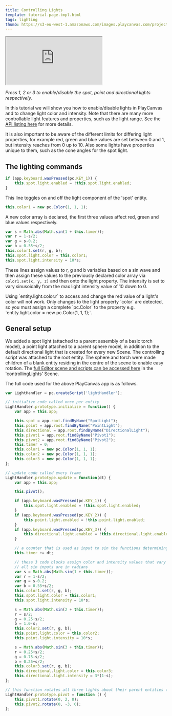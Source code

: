 ```yaml
---
title: Controlling Lights
template: tutorial-page.tmpl.html
tags: lighting
thumb: https://s3-eu-west-1.amazonaws.com/images.playcanvas.com/projects/12/405812/9D487A-image-75.jpg
---
```


<iframe src="https://playcanv.as/p/tiKpka9M/"></iframe>

*Press 1, 2 or 3 to enable/disable the spot, point and directional lights respectively.*

In this tutorial we will show you how to enable/disable lights in PlayCanvas and to change light color and intensity. Note that there are many more controllable light features and properties, such as the light range. See the [API listing here][1] for more details.

It is also important to be aware of the different limits for differing light properties, for example red, green and blue values are set between 0 and 1, but intensity reaches from 0 up to 10. Also some lights have properties unique to them, such as the cone angles for the spot light.

## The lighting commands

```javascript
if (app.keyboard.wasPressed(pc.KEY_1)) {
    this.spot.light.enabled = !this.spot.light.enabled;
}
```

This line toggles on and off the light component of the 'spot' entity.

```javascript
this.color1 = new pc.Color(1, 1, 1);
```

A new color array is declared, the first three values affect red, green and blue values respectively.

```javascript
var s = Math.abs(Math.sin(1 + this.timer));
var r = 1-s/2;
var g = s-0.2;
var b = 0.55+s/2;
this.color1.set(r, g, b);
this.spot.light.color = this.color1;
this.spot.light.intensity = 10*s;
```

These lines assign values to r, g and b variables based on a sin wave and then assign these values to the previously declared color array via `color1.set(x, y, z)` and then onto the light property. The intensity is set to vary sinusoidally from the max light intensity value of 10 down to 0.

<div class="alert-info">
    Using `entity.light.color.r` to access and change the red value of a light's color will not work. Only changes to the light property `color` are detected, so you must assign a complete `pc.Color` to the property e.g. `entity.light.color = new pc.Color(1, 1, 1);`.
</div>

## General setup

We added a spot light (attached to a parent assembly of a basic torch model), a point light attached to a parent sphere model, in addition to the default directional light that is created for every new Scene. The controlling script was attached to the root entity. The sphere and torch were made children of a blank entity residing in the centre of the scene to enable easy rotation. The [full Editor scene and scripts can be accessed here][2] in the 'controllingLights' Scene.

The full code used for the above PlayCanvas app is as follows.

```javascript
var LightHandler = pc.createScript('lightHandler');

// initialize code called once per entity
LightHandler.prototype.initialize = function() {
    var app = this.app;

    this.spot = app.root.findByName("SpotLight");
    this.point = app.root.findByName("PointLight");
    this.directional = app.root.findByName("DirectionalLight");
    this.pivot1 = app.root.findByName("Pivot1");
    this.pivot2 = app.root.findByName("Pivot2");
    this.timer = 0;
    this.color1 = new pc.Color(1, 1, 1);
    this.color2 = new pc.Color(1, 1, 1);
    this.color3 = new pc.Color(1, 1, 1);
};

// update code called every frame
LightHandler.prototype.update = function(dt) {
    var app = this.app;

    this.pivot();

    if (app.keyboard.wasPressed(pc.KEY_1)) {
        this.spot.light.enabled = !this.spot.light.enabled;
    }
    if (app.keyboard.wasPressed(pc.KEY_2)) {
        this.point.light.enabled = !this.point.light.enabled;
    }
    if (app.keyboard.wasPressed(pc.KEY_3)) {
        this.directional.light.enabled = !this.directional.light.enabled;
    }

    // a counter that is used as input to sin the functions determining light properties for all lights.
    this.timer += dt;

    // these 3 code blocks assign color and intensity values that vary according to a sin function
    // all sin inputs are in radians
    var s = Math.abs(Math.sin(1 + this.timer));
    var r = 1-s/2;
    var g = s-0.2;
    var b = 0.55+s/2;
    this.color1.set(r, g, b);
    this.spot.light.color = this.color1;
    this.spot.light.intensity = 10*s;

    s = Math.abs(Math.sin(2 + this.timer));
    r = s/2;
    g = 0.25+s/2;
    b = 1.0-s;
    this.color2.set(r, g, b);
    this.point.light.color = this.color2;
    this.point.light.intensity = 10*s;

    s = Math.abs(Math.sin(3 + this.timer));
    r = 0.25+s/2;
    g = 0.75-s/2;
    b = 0.25+s/2;
    this.color3.set(r, g, b);
    this.directional.light.color = this.color3;
    this.directional.light.intensity = 3*(1-s);
};

// this function rotates all three lights about their parent entities (all at the centre of the scene) to easily create circular motion.
LightHandler.prototype.pivot = function () {
    this.pivot1.rotate(0, 2, 0);
    this.pivot2.rotate(0, -3, 0);
};
```

[1]: /engine/api/stable/symbols/pc.LightComponent.html
[2]: https://playcanvas.com/project/405812/overview/tutorial-controlling-lights

